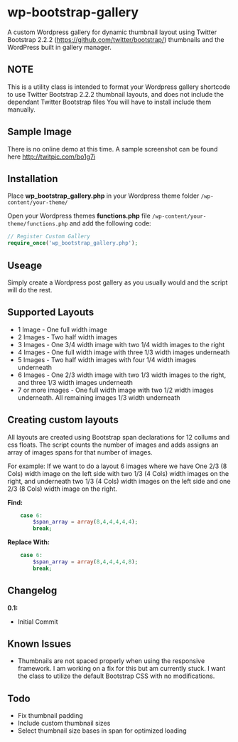 wp-bootstrap-gallery
======================

A custom Wordpress gallery for dynamic thumbnail layout using Twitter Bootstrap 2.2.2 (https://github.com/twitter/bootstrap/) thumbnails and the WordPress built in gallery manager.

NOTE
----
This is a utility class is intended to format your Wordpress gallery shortcode to use Twitter Bootstrap 2.2.2 thumbnail layouts, and does not include the dependant Twitter Bootstrap files You will have to install include them manually. 

Sample Image
------------
There is no online demo at this time. A sample screenshot can be found here http://twitpic.com/bo1g7i

Installation
------------
Place **wp_bootstrap_gallery.php** in your Wordpress theme folder `/wp-content/your-theme/`

Open your Wordpress themes **functions.php** file  `/wp-content/your-theme/functions.php` and add the following code:

```php
// Register Custom Gallery
require_once('wp_bootstrap_gallery.php');
```

Useage
------------
Simply create a Wordpress post gallery as you usually would and the script will do the rest.


Supported Layouts
------------
+ 1 Image - One full width image 
+ 2 Images - Two half width images 
+ 3 Images - One 3/4 width image with two 1/4 width images to the right
+ 4 Images - One full width image with three 1/3 width images underneath
+ 5 Images - Two half width images with four 1/4 width images underneath
+ 6 Images - One 2/3 width image with two 1/3 width images to the right, and three 1/3 width images underneath 
+ 7 or more images -  One full width image with two 1/2 width images underneath. All remaining images 1/3 width underneath


Creating custom layouts
------------

All layouts are created using Bootstrap span declarations for 12 collums and css floats. The script counts the number of images and adds assigns an array of images spans for that number of images.

For example: If we want to do a layout 6 images where we have One 2/3 (8 Cols) width image on the left side with two 1/3 (4 Cols) width images on the right, and underneath two 1/3 (4 Cols) width images on the left side and one 2/3 (8 Cols) width image on the right.

**Find:**
```php
	case 6:
	    $span_array = array(8,4,4,4,4,4);
		break;
```

**Replace With:**
```php
	case 6:
	    $span_array = array(8,4,4,4,4,8);
		break;
```


Changelog
------------
**0.1:**
+ Initial Commit


Known Issues
------------
+ Thumbnails are not spaced properly when using the responsive framework. I am working on a fix for this but am currently stuck. I want the class to utilize the default Bootstrap CSS with no modifications.  


Todo
------------
+ Fix thumbnail padding
+ Include custom thumbnail sizes
+ Select thumbnail size bases in span for optimized loading